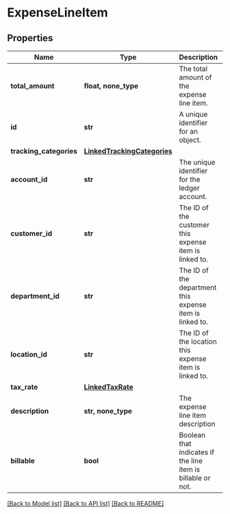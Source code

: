 # ExpenseLineItem


## Properties
Name | Type | Description | Notes
------------ | ------------- | ------------- | -------------
**total_amount** | **float, none_type** | The total amount of the expense line item. | 
**id** | **str** | A unique identifier for an object. | [optional] [readonly] 
**tracking_categories** | [**LinkedTrackingCategories**](LinkedTrackingCategories.md) |  | [optional] 
**account_id** | **str** | The unique identifier for the ledger account. | [optional] 
**customer_id** | **str** | The ID of the customer this expense item is linked to. | [optional] 
**department_id** | **str** | The ID of the department this expense item is linked to. | [optional] 
**location_id** | **str** | The ID of the location this expense item is linked to. | [optional] 
**tax_rate** | [**LinkedTaxRate**](LinkedTaxRate.md) |  | [optional] 
**description** | **str, none_type** | The expense line item description | [optional] 
**billable** | **bool** | Boolean that indicates if the line item is billable or not. | [optional] 

[[Back to Model list]](../../README.md#documentation-for-models) [[Back to API list]](../../README.md#documentation-for-api-endpoints) [[Back to README]](../../README.md)



